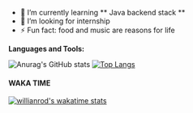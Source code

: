- 🌱 I’m currently learning ** Java backend stack **
- 🤔 I’m looking for internship
- ⚡ Fun fact: food and music are reasons for life

**Languages and Tools:**

![Anurag's GitHub stats](https://github-readme-stats.vercel.app/api?username=AlexBossov&show_icons=true&theme=tokyonight&hide=stars,issues,contribs) [![Top Langs](https://github-readme-stats.vercel.app/api/top-langs/?username=AlexBossov&layout=compact&theme=tokyonight)](https://github.com/anuraghazra/github-readme-stats) 

#### WAKA TIME

[![willianrod's wakatime stats](https://github-readme-stats.vercel.app/api/wakatime?username=AlexBossov&theme=tokyonight&v=2)](https://github.com/anuraghazra/github-readme-stats)
